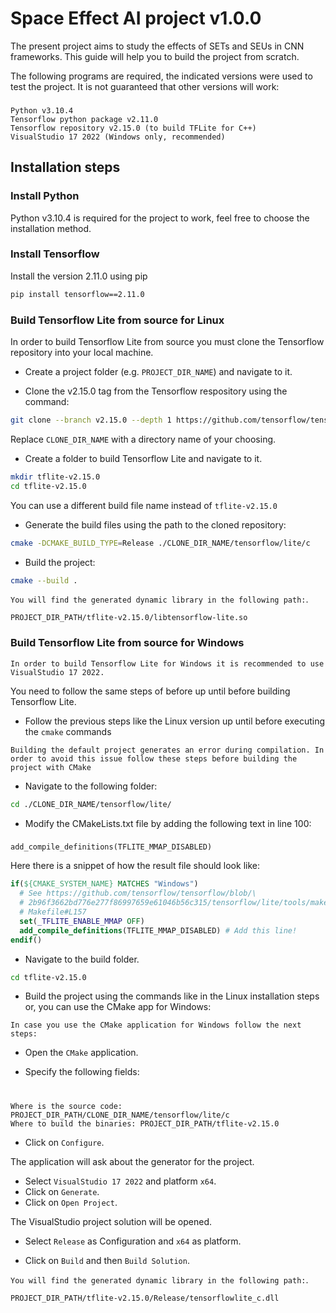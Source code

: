 # Space Effect AI project v1.0.0
The present project aims to study the effects of SETs and SEUs in CNN frameworks. This guide will help you to build the project from scratch. 

The following programs are required, the indicated versions were used to test the project. It is not guaranteed that other versions will work:
###
    Python v3.10.4
    Tensorflow python package v2.11.0
    Tensorflow repository v2.15.0 (to build TFLite for C++)
    VisualStudio 17 2022 (Windows only, recommended)

## Installation steps

### Install Python

Python v3.10.4 is required for the project to work, feel free to choose the installation method.

### Install Tensorflow 
Install the version 2.11.0 using pip
```bash
pip install tensorflow==2.11.0
```
### Build Tensorflow Lite from source for Linux
In order to build Tensorflow Lite from source you must clone the Tensorflow repository into your local machine.
* Create a project folder (e.g. `PROJECT_DIR_NAME`) and navigate to it. 

* Clone the v2.15.0 tag from the Tensorflow respository using the command:
```bash
git clone --branch v2.15.0 --depth 1 https://github.com/tensorflow/tensorflow.git CLONE_DIR_NAME
```
Replace `CLONE_DIR_NAME` with a directory name of your choosing.

* Create a folder to build Tensorflow Lite and navigate to it.
```bash
mkdir tflite-v2.15.0
cd tflite-v2.15.0
```
You can use a different build file name instead of `tflite-v2.15.0`

* Generate the build files using the path to the cloned repository:
```bash
cmake -DCMAKE_BUILD_TYPE=Release ./CLONE_DIR_NAME/tensorflow/lite/c
```

* Build the project:
```bash
cmake --build .
```

`You will find the generated dynamic library in the following path:`.
```
PROJECT_DIR_PATH/tflite-v2.15.0/libtensorflow-lite.so
```

### Build Tensorflow Lite from source for Windows
`In order to build Tensorflow Lite for Windows it is recommended to use VisualStudio 17 2022.`

You need to follow the same steps of before up until before building Tensorflow Lite.
* Follow the previous steps like the Linux version up until before executing the `cmake` commands

`Building the default project generates an error during compilation. In order to avoid this issue follow these steps before building the project with CMake`
* Navigate to the following folder:
```bash
cd ./CLONE_DIR_NAME/tensorflow/lite/
```
* Modify the CMakeLists.txt file by adding the following text in line 100:
###
    add_compile_definitions(TFLITE_MMAP_DISABLED)

Here there is a snippet of how the result file should look like:
```CMake
if(${CMAKE_SYSTEM_NAME} MATCHES "Windows")
  # See https://github.com/tensorflow/tensorflow/blob/\
  # 2b96f3662bd776e277f86997659e61046b56c315/tensorflow/lite/tools/make/\
  # Makefile#L157
  set(_TFLITE_ENABLE_MMAP OFF)
  add_compile_definitions(TFLITE_MMAP_DISABLED) # Add this line!
endif()
```
* Navigate to the build folder.
```bash
cd tflite-v2.15.0
```
* Build the project using the commands like in the Linux installation steps or, you can use the CMake app for Windows:

`In case you use the CMake application for Windows follow the next steps:`
* Open the `CMake` application. 

* Specify the following fields:
#
    Where is the source code: PROJECT_DIR_PATH/CLONE_DIR_NAME/tensorflow/lite/c
    Where to build the binaries: PROJECT_DIR_PATH/tflite-v2.15.0
* Click on `Configure`. 

The application will ask about the generator for the project.
* Select `VisualStudio 17 2022` and platform `x64`.
* Click on `Generate`.
* Click on `Open Project`.

The VisualStudio project solution will be opened.
* Select `Release` as Configuration and `x64` as platform.

* Click on `Build` and then `Build Solution`.

`You will find the generated dynamic library in the following path:`.
```
PROJECT_DIR_PATH/tflite-v2.15.0/Release/tensorflowlite_c.dll
```


